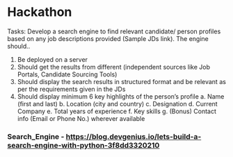 # Hackathon

Tasks:
Develop a search engine to find relevant candidate/ person profiles based on any job
descriptions provided (Sample JDs link). The engine should..

1. Be deployed on a server
2. Should get the results from different (independent sources like Job Portals, Candidate
Sourcing Tools)
3. Should display the search results in structured format and be relevant as per the
requirements given in the JDs
4. Should display minimum 6 key highlights of the person’s profile
a. Name (first and last)
b. Location (city and country)
c. Designation
d. Current Company
e. Total years of experience
f. Key skills
g. (Bonus) Contact info (Email or Phone No.) wherever available  
  
  ### Search_Engine - https://blog.devgenius.io/lets-build-a-search-engine-with-python-3f8dd3320210
